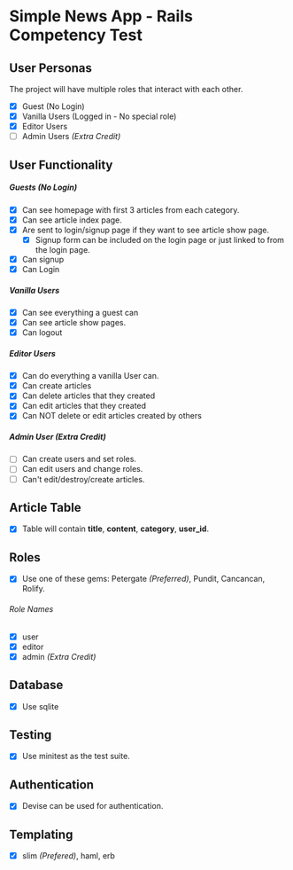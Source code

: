 # Simple News App - Rails Competency Test

## User Personas
The project will have multiple roles that interact with each other.
- [x] Guest (No Login)
- [x] Vanilla Users (Logged in - No special role)
- [x] Editor Users
- [ ] Admin Users *(Extra Credit)*

## User Functionality
##### Guests (No Login)
- [x] Can see homepage with first 3 articles from each category.
- [x] Can see article index page.
- [x] Are sent to login/signup page if they want to see article show page.
  - [x] Signup form can be included on the login page or just linked to from the login page.
- [x] Can signup
- [x] Can Login

##### Vanilla Users
- [x] Can see everything a guest can
- [x] Can see article show pages. 
- [x] Can logout

##### Editor Users
- [x] Can do everything a vanilla User can.
- [x] Can create articles
- [x] Can delete articles that they created
- [x] Can edit articles that they created
- [x] Can NOT delete or edit articles created by others

##### Admin User *(Extra Credit)*
- [ ] Can create users and set roles.
- [ ] Can edit users and change roles.
- [ ] Can't edit/destroy/create articles.

## Article Table
- [x] Table will contain **title**, **content**, **category**, **user_id**.

## Roles
- [x] Use one of these gems: Petergate *(Preferred)*, Pundit, Cancancan, Rolify.
###### Role Names
- [x] user
- [x] editor
- [x] admin *(Extra Credit)*

## Database
- [x] Use sqlite

## Testing
- [x] Use minitest as the test suite. 

## Authentication
- [x] Devise can be used for authentication.

## Templating
- [x] slim *(Prefered)*, haml, erb
